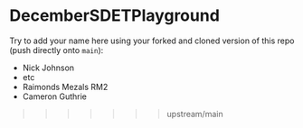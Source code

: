 # DecemberSDETPlayground

Try to add your name here using your forked and cloned version of this repo (push directly onto `main`):

- Nick Johnson
- etc
- Raimonds Mezals RM2
- Cameron Guthrie
>>>>>>> upstream/main
